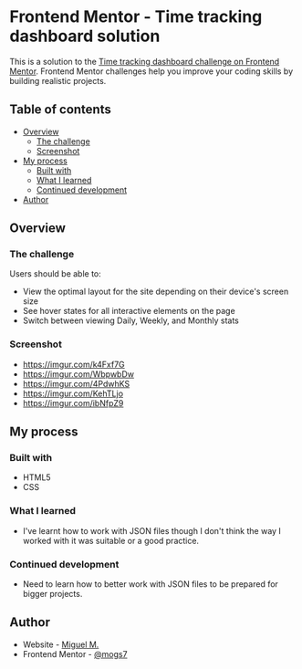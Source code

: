 # Frontend Mentor - Time tracking dashboard solution

This is a solution to the [Time tracking dashboard challenge on Frontend Mentor](https://www.frontendmentor.io/challenges/time-tracking-dashboard-UIQ7167Jw). Frontend Mentor challenges help you improve your coding skills by building realistic projects. 

## Table of contents

- [Overview](#overview)
  - [The challenge](#the-challenge)
  - [Screenshot](#screenshot)
- [My process](#my-process)
  - [Built with](#built-with)
  - [What I learned](#what-i-learned)
  - [Continued development](#continued-development)
- [Author](#author)

## Overview

### The challenge

Users should be able to:

- View the optimal layout for the site depending on their device's screen size
- See hover states for all interactive elements on the page
- Switch between viewing Daily, Weekly, and Monthly stats

### Screenshot

- https://imgur.com/k4Fxf7G
- https://imgur.com/WbpwbDw
- https://imgur.com/4PdwhKS
- https://imgur.com/KehTLjo
- https://imgur.com/ibNfpZ9

## My process

### Built with


- HTML5 
- CSS

### What I learned

- I've learnt how to work with JSON files though I don't think the way I worked with it was suitable or a good practice. 


### Continued development

- Need to learn how to better work with JSON files to be prepared for bigger projects.

## Author

- Website - [Miguel M.](https://www.your-site.com)
- Frontend Mentor - [@mogs7](https://www.frontendmentor.io/profile/mogs7)

